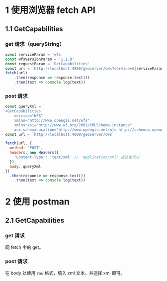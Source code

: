 # 1 使用浏览器 fetch API

## 1.1 GetCapabilities

### get 请求（queryString）

```js
const serviceParam = 'wfs'
const wfsVersionParam = '1.1.0'
const requestParam = 'GetCapabilities'
const url = `http://localhost:4800/geoserver/ows?service=${serviceParam}&version=${wfsVersionParam}&request=${requestParam}`
fetch(url)
	.then(response => response.text())
	.then(text => console.log(text))
```

### post 请求

```js
const queryXml = `
<GetCapabilities 
	service="WFS"
	xmlns="http://www.opengis.net/wfs"
	xmlns:xsi="http://www.w3.org/2001/XMLSchema-instance"
	xsi:schemaLocation="http://www.opengis.net/wfs http://schemas.opengis.net/wfs/1.1.0/wfs.xsd" />`
const url = `http://localhost:4800/geoserver/ows`

fetch(url, {
  method: 'POST',
  headers: new Headers({
    'Content-Type': 'text/xml' // 'application/xml' 应该也可以
  }),
  body: queryXml
})
  .then(response => response.text())
	.then(text => console.log(text))
```





# 2 使用 postman

## 2.1 GetCapabilities

### get 请求

同 fetch 中的 get。

### post 请求

在 body 处使用 `raw` 格式，填入 xml 文本，并选择 xml 即可。